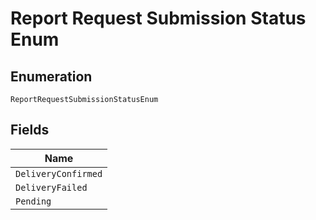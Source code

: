 
# Report Request Submission Status Enum

## Enumeration

`ReportRequestSubmissionStatusEnum`

## Fields

| Name |
|  --- |
| `DeliveryConfirmed` |
| `DeliveryFailed` |
| `Pending` |

